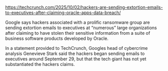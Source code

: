 https://techcrunch.com/2025/10/02/hackers-are-sending-extortion-emails-to-executives-after-claiming-oracle-apps-data-breach/

Google says hackers associated with a prolific ransomware group are sending extortion emails to executives at &#8220;numerous&#8221; large organizations after claiming to have stolen their sensitive information from a suite of business software products developed by Oracle.

In a statement provided to TechCrunch, Googles head of cybercrime analysis Genevieve Stark said the hackers began sending emails to executives around September 29, but that the tech giant has not yet substantiated the hackers claims.